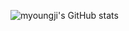![myoungji's GitHub stats](https://github-readme-stats.vercel.app/api?username=myoungji-kim&show_icons=true&theme=dracula)


